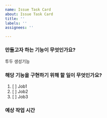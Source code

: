 ```yaml
---
name: Issue Task Card
about: Issue Task Card
title: ''
labels: ''
assignees: ''

---
```


### 만들고자 하는 기능이 무엇인가요?
투두 생성기능

### 해당 기능을 구현하기 위해 할 일이 무엇인가요?
1. [ ] Job1
2. [ ] Job2
3. [ ] Job3

### 예상 작업 시간
